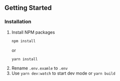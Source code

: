 ## Getting Started
### Installation

1. Install NPM packages
   ```sh
   npm install
   ```
   or
   ```sh
   yarn install
   ```
2. Rename `.env.examle` to `.env`
3. Use `yarn dev:watch` to start dev mode or `yarn build`
